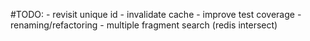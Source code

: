 #TODO:
    - revisit unique id
    - invalidate cache
    - improve test coverage
    - renaming/refactoring
    - multiple fragment search (redis intersect)
